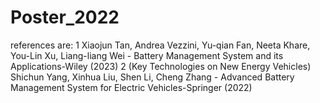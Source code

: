 # Poster_2022
references are:
1 Xiaojun Tan, Andrea Vezzini, Yu-qian Fan, Neeta Khare, You-Lin Xu, Liang-liang Wei - Battery Management System and its Applications-Wiley (2023)
2 (Key Technologies on New Energy Vehicles) Shichun Yang, Xinhua Liu, Shen Li, Cheng Zhang - Advanced Battery Management System for Electric Vehicles-Springer (2022)
